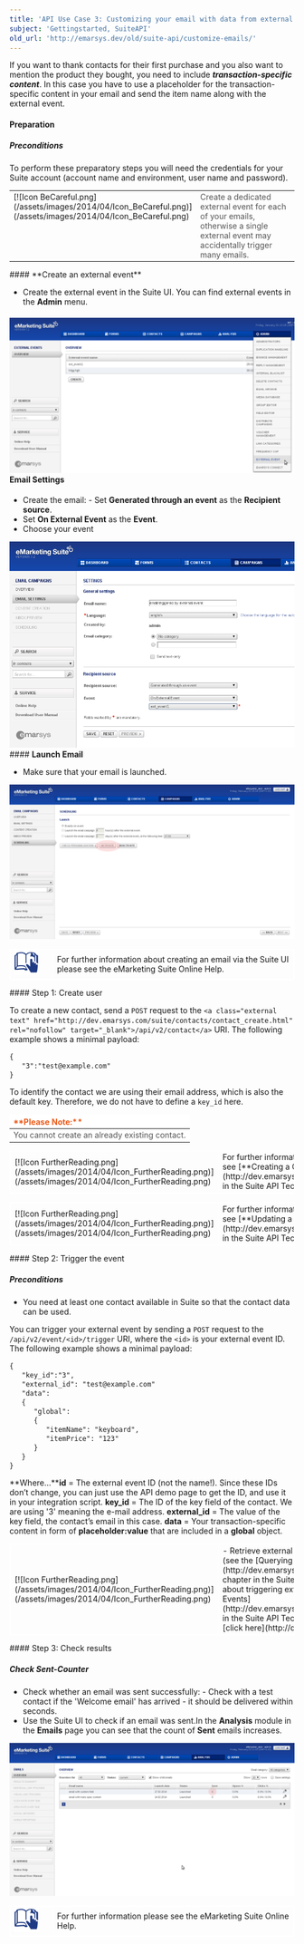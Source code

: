 ```yaml
---
title: 'API Use Case 3: Customizing your email with data from external events'
subject: 'Gettingstarted, SuiteAPI'
old_url: 'http://emarsys.dev/old/suite-api/customize-emails/'
---
```


If you want to thank contacts for their first purchase and you also want to mention the product they bought, you need to include ***transaction-specific content***. In this case you have to use a placeholder for the transaction-specific content in your email and send the item name along with the external event.

#### Preparation

##### **Preconditions**

 To perform these preparatory steps you will need the credentials for your Suite account (account name and environment, user name and password).

<table cellpadding="1" class="wikitable" style="width: 100%; border: 0px;"><tbody><tr><td scope="col" style="text-align: left; border: 0px solid #999; vertical-align: top;" width="60px">[![Icon BeCareful.png](/assets/images/2014/04/Icon_BeCareful.png)](/assets/images/2014/04/Icon_BeCareful.png)</td> <td scope="col" style="border: 0px solid #999; vertical-align: top; color: #555555;">Create a dedicated external event for each of your emails, otherwise a single external event may accidentally trigger many emails.</td></tr></tbody></table>#### **Create an external event**

- Create the external event in the Suite UI. You can find external events in the **Admin** menu.

#### [![](/assets/images/2014/04/Suite_API_create_external_event_crop.png)](/assets/images/2014/04/Suite_API_create_external_event_crop.png) **Email Settings**

- Create the email: - Set **Generated through an event** as the **Recipient source**.
- Set **On External Event** as the **Event**.
- Choose your event
 
[![](/assets/images/2014/04/Suite_API_set_external_event_as_recipient_source_of_an_email_crop.png)](/assets/images/2014/04/Suite_API_set_external_event_as_recipient_source_of_an_email_crop.png)#### **Launch Email**

- Make sure that your email is launched.
 
[![](/assets/images/2014/04/Suite_API_acivate_email_colour.png)](/assets/images/2014/04/Suite_API_acivate_email_colour.png)<table cellpadding="1" class="wikitable" style="width: 100%; border: 1px solid #fff;"><tbody><tr><td scope="col" style="text-align: left; border: 1px solid #fff;" width="60px">[![Icon FurtherReading.png](/assets/images/2014/04/Icon_FurtherReading.png)](/assets/images/2014/04/Icon_FurtherReading.png)</td> <td scope="col" style="border: 1px solid #fff;">For further information about creating an email via the Suite UI please see the eMarketing Suite Online Help.</td></tr></tbody></table>#### Step 1: Create user

 To create a new contact, send a `POST` request to the `<a class="external text" href="http://dev.emarsys.com/suite/contacts/contact_create.html" rel="nofollow" target="_blank">/api/v2/contact</a>` URI. The following example shows a minimal payload:


    {
       "3":"test@example.com"
    }

 To identify the contact we are using their email address, which is also the default key. Therefore, we do not have to define a `key_id` here.

<table border="0" cellpadding="1" class="wikitable" style="width: 100%; border-width: 0px; border-style: solid;"><thead><tr><th style="text-align: left; border-color: #fff; background-color: #fff; color: #eb5a19;">**Please Note:**</th> </tr></thead><tbody><tr><td style="text-align: left; border-color: #fff; background-color: #fff; color: #555555;">You cannot create an already existing contact.</td> </tr></tbody></table><table cellpadding="1" class="wikitable" style="width: 100%; border: 1px solid #fff;"><tbody><tr><td scope="col" style="text-align: left; border: 1px solid #fff;" width="60px">[![Icon FurtherReading.png](/assets/images/2014/04/Icon_FurtherReading.png)](/assets/images/2014/04/Icon_FurtherReading.png)</td> <td scope="col" style="border: 1px solid #fff;">For further information about *creating* a contact in Suite, see [**Creating a Contact**](http://dev.emarsys.com/suite/contacts/contact_create.html) in the Suite API Technical Reference.</td> </tr></tbody></table><table cellpadding="1" class="wikitable" style="width: 100%; border: 1px solid #fff;"><tbody><tr><td scope="col" style="text-align: left; border: 1px solid #fff;" width="60px">[![Icon FurtherReading.png](/assets/images/2014/04/Icon_FurtherReading.png)](/assets/images/2014/04/Icon_FurtherReading.png)</td> <td scope="col" style="border: 1px solid #fff;">For further information about *updating* a contact in Suite, see [**Updating a Contact**](http://dev.emarsys.com/suite/contacts/contact_update.html) in the Suite API Technical Reference.</td></tr></tbody></table>#### Step 2: Trigger the event

##### **Preconditions**

- You need at least one contact available in Suite so that the contact data can be used.

 You can trigger your external event by sending a `POST` request to the `/api/v2/event/<id>/trigger` URI, where the `<id>` is your external event ID. The following example shows a minimal payload:


    {
       "key_id":"3",
       "external_id": "test@example.com"
       "data":
       {
          "global":
          {
             "itemName": "keyboard",
             "itemPrice": "123"
          }
       }
    }

**Where...****id** = The external event ID (not the name!). Since these IDs don’t change, you can just use the API demo page to get the ID, and use it in your integration script. **key_id** = The ID of the key field of the contact. We are using '3' meaning the e-mail address. **external_id** = The value of the key field, the contact’s email in this case. **data** = Your transaction-specific content in form of **placeholder:value** that are included in a **global** object.

<table cellpadding="1" class="wikitable" style="width: 100%; border: 1px solid #fff;"><tbody><tr><td scope="col" style="text-align: left; border: 1px solid #fff;" width="60px">[![Icon FurtherReading.png](/assets/images/2014/04/Icon_FurtherReading.png)](/assets/images/2014/04/Icon_FurtherReading.png)</td> <td scope="col" style="border: 1px solid #fff;">- Retrieve external event IDs by querying all external events on the API (see the [Querying External Events](http://dev.emarsys.com/suite/external_events/external_event_list.html) chapter in the Suite API Technical Reference).
- For further information about triggering external events, see the chapter [Triggering External Events](http://dev.emarsys.com/suite/external_events/external_event_trigger.html) in the Suite API Technical Reference.
- For a list of available Field IDs, [click here](http://dev.emarsys.com/suite/appendices/system_fields.html).
 
</td></tr></tbody></table>#### Step 3: Check results

##### **Check Sent-Counter**

- Check whether an email was sent successfully: - Check with a test contact if the 'Welcome email' has arrived - it should be delivered within seconds.
- Use the Suite UI to check if an email was sent.In the **Analysis** module in the **Emails** page you can see that the count of **Sent** emails increases.
 
[![](/assets/images/2014/04/Suite_API_check_email_sent_colour.png)](/assets/images/2014/04/Suite_API_check_email_sent_colour.png)<table cellpadding="1" class="wikitable" style="width: 100%; border: 1px solid #fff;"><tbody><tr><td scope="col" style="text-align: left; border: 1px solid #fff;" width="60px">[![Icon FurtherReading.png](/assets/images/2014/04/Icon_FurtherReading.png)](/assets/images/2014/04/Icon_FurtherReading.png)</td> <td scope="col" style="border: 1px solid #fff;">For further information please see the eMarketing Suite Online Help.</td></tr></tbody></table>